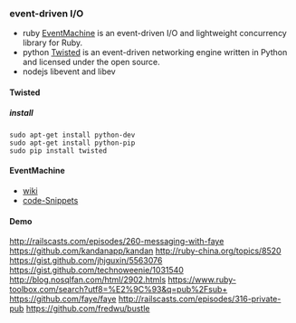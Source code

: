 ###  event-driven I/O

*  ruby
  [EventMachine](https://github.com/eventmachine/eventmachine) is an event-driven I/O and lightweight concurrency library for Ruby.
*  python
  [Twisted](http://twistedmatrix.com/) is an event-driven networking engine written in Python and licensed under the open source.
*  nodejs
  libevent and libev
  
#### Twisted

##### install

```shell
sudo apt-get install python-dev
sudo apt-get install python-pip
sudo pip install twisted
```

#### EventMachine

*  [wiki](https://github.com/eventmachine/eventmachine/wiki)
*  [code-Snippets](https://github.com/eventmachine/eventmachine/wiki/Code-Snippets)

#### Demo

http://railscasts.com/episodes/260-messaging-with-faye
https://github.com/kandanapp/kandan
http://ruby-china.org/topics/8520
https://gist.github.com/jhjguxin/5563076
https://gist.github.com/technoweenie/1031540
http://blog.nosqlfan.com/html/2902.htmls
https://www.ruby-toolbox.com/search?utf8=%E2%9C%93&q=pub%2Fsub+
https://github.com/faye/faye
http://railscasts.com/episodes/316-private-pub
https://github.com/fredwu/bustle
